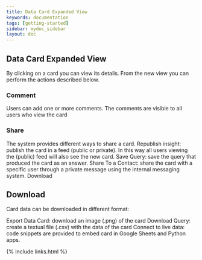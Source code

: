 ```yaml
---
title: Data Card Expanded View
keywords: documentation
tags: [getting-started]
sidebar: mydoc_sidebar
layout: doc
---
```


## Data Card Expanded View

By clicking on a card you can view its details. From the new view you can perform the actions described below.

### Comment

Users can add one or more comments. The comments are visible to all users who view the card

### Share

The system provides different ways to share a card.
Republish insight: publish the card in a feed (public or private). In this way all users viewing the (public) feed will also see the new card.
Save Query: save the query that produced the card as an answer.
Share To a Contact: share the card with a specific user through a private message using the internal messaging system.
Download

## Download

Card data can be downloaded in different format:

Export Data Card: download an image (.png) of the card
Download Query: create a textual file (.csv) with the data of the card
Connect to live data: code snippets are provided to embed card in Google Sheets and Python apps.

{% include links.html %}

    
